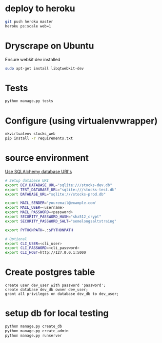 # deploy to heroku
```bash
git push heroku master
heroku ps:scale web=1
```

# Dryscrape on Ubuntu
Ensure webkit dev installed
```bash
sudo apt-get install libqtwebkit-dev
```

# Tests
```bash
python manage.py tests
```

# Configure (using virtualenvwrapper)
```bash
mkvirtualenv stocks_web
pip install -r requirements.txt
```

# source environment
[Use SQLAlchemy database URI's](http://docs.sqlalchemy.org/en/latest/core/engines.html#database-urls)
```bash
# Setup database URI
export DEV_DATABASE_URL="sqlite:///stocks-dev.db"
export TEST_DATABASE_URL="sqlite:///stocks-test.db"
export DATABASE_URL="sqlite:///stocks-prod.db"

export MAIL_SENDER='youremail@example.com'
export MAIL_USER=<username>
export MAIL_PASSWORD=<password>
export SECURITY_PASSWORD_HASH="sha512_crypt"
export SECURITY_PASSWORD_SALT="somelongsaltstraing"

export PYTHONPATH=.:$PYTHONPATH

# Optional
export CLI_USER=<cli_user>
export CLI_PASSWORD=<cli_password>
export CLI_HOST=http://127.0.0.1:5000
```

# Create postgres table
```postgres
create user dev_user with password 'password';
create database dev_db owner dev_user;
grant all privileges on database dev_db to dev_user;
```

# setup db for local testing
```bash
python manage.py create_db
python manage.py create_admin
python manage.py runserver
```
